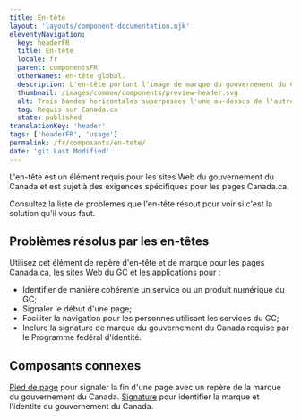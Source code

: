 ```yaml
---
title: En-tête
layout: 'layouts/component-documentation.njk'
eleventyNavigation:
  key: headerFR
  title: En-tête
  locale: fr
  parent: componentsFR
  otherNames: en-tête global.
  description: L'en-tête portant l'image de marque du gouvernement du Canada.
  thumbnail: /images/common/components/preview-header.svg
  alt: Trois bandes horizontales superposées l'une au-dessus de l'autre. La première est une bande grise avec trois petits cercles à gauche et représente la barre du navigateur. La deuxième est une bande bleu foncé avec une épaisse ligne pâle représentant la bannière de phase. La troisième est une bande blanche affichant le drapeau du Canada ainsi que deux épaisses lignes grises superposées représentant du texte.
  tag: Requis sur Canada.ca
  state: published
translationKey: 'header'
tags: ['headerFR', 'usage']
permalink: /fr/composants/en-tete/
date: 'git Last Modified'
---
```


L'en-tête est un élément requis pour les sites Web du gouvernement du Canada et est sujet à des exigences spécifiques pour les pages Canada.ca.

Consultez la liste de problèmes que l'en-tête résout pour voir si c'est la solution qu'il vous faut.

## Problèmes résolus par les en-têtes

Utilisez cet élément de repère d'en-tête et de marque pour les pages Canada.ca, les sites Web du GC et les applications pour :

- Identifier de manière cohérente un service ou un produit numérique du GC;
- Signaler le début d'une page;  
- Faciliter la navigation pour les personnes utilisant les services du GC;
- Inclure la signature de marque du gouvernement du Canada requise par le Programme fédéral d'identité.

<article class="bg-full-width bg-primary text-light pt-600 pb-300 my-600">
  <h2 class="mt-0">Composants connexes</h2>

<a href="{{ links.footer }}" class="link-light">Pied de page</a> pour signaler la fin d'une page avec un repère de la marque du gouvernement du Canada.
<a href="{{ links.signature }}" class="link-light">Signature</a> pour identifier la marque et l'identité du gouvernement du Canada.

</article>
